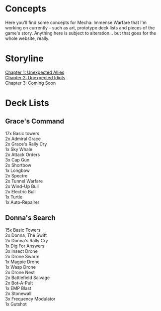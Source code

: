 Concepts
===

Here you'll find some concepts for Mecha: Immense Warfare that I'm working on currently - such as art, prototype deck lists and pieces of the game's story. Anything here is subject to alteration... but that goes for the whole website, really.

Storyline
===

[Chapter 1: Unexpected Allies](/story/chapter_01)  
[Chapter 2: Unexpected Idiots](/story/chapter_02)  
Chapter 3: Coming Soon  

Deck Lists
===

Grace's Command
---
17x Basic towers  
2x Admiral Grace  
2x Grace's Rally Cry  
1x Sky Whale  
2x Attack Orders  
3x Cap Gun  
2x Shortbow  
1x Longbow  
2x Spectre  
2x Tunnel Warfare  
2x Wind-Up Bull  
2x Electric Bull  
1x Turtle  
1x Auto-Repairer  

Donna's Search
---
15x Basic Towers  
2x Donna, The Swift  
2x Donna's Rally Cry  
1x Dig For Answers  
3x Insect Drone  
2x Drone Swarm  
1x Magpie Drone  
1x Wasp Drone  
2x Drone Nest  
2x Battlefield Salvage  
2x Bot-A-Pult  
1x EMP Blast  
2x Stonewall  
3x Frequency Modulator  
1x Gutshot  
